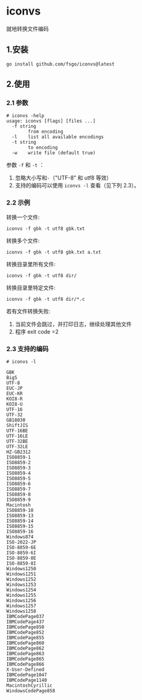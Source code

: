 # iconvs

就地转换文件编码

## 1.安装
```
go install github.com/fsgo/iconvs@latest
```

## 2.使用

### 2.1 参数
```
# iconvs -help
usage: iconvs [flags] [files ...]
  -f string
    	from encoding
  -l	list all available encodings
  -t string
    	to encoding
  -w	write file (default true)
```

参数 `-f` 和 `-t` ：
1. 忽略大小写和`-`（"UTF-8" 和 utf8 等效）
2. 支持的编码可以使用 `iconvs -l` 查看（见下列 2.3）。

### 2.2 示例

转换一个文件:
```
iconvs -f gbk -t utf8 gbk.txt
```

转换多个文件:
```
iconvs -f gbk -t utf8 gbk.txt a.txt
```

转换目录里所有文件:
```
iconvs -f gbk -t utf8 dir/
```


转换目录里特定文件:
```
iconvs -f gbk -t utf8 dir/*.c
```

若有文件转换失败:
1. 当前文件会跳过，并打印日志，继续处理其他文件
2. 程序 exit code =2

### 2.3 支持的编码
```
# iconvs -l
```

```
GBK
Big5
UTF-8
EUC-JP
EUC-KR
KOI8-R
KOI8-U
UTF-16
UTF-32
GB18030
ShiftJIS
UTF-16BE
UTF-16LE
UTF-32BE
UTF-32LE
HZ-GB2312
ISO8859-1
ISO8859-2
ISO8859-3
ISO8859-4
ISO8859-5
ISO8859-6
ISO8859-7
ISO8859-8
ISO8859-9
Macintosh
ISO8859-10
ISO8859-13
ISO8859-14
ISO8859-15
ISO8859-16
Windows874
ISO-2022-JP
ISO-8859-6E
ISO-8859-6I
ISO-8859-8E
ISO-8859-8I
Windows1250
Windows1251
Windows1252
Windows1253
Windows1254
Windows1255
Windows1256
Windows1257
Windows1258
IBMCodePage037
IBMCodePage437
IBMCodePage850
IBMCodePage852
IBMCodePage855
IBMCodePage860
IBMCodePage862
IBMCodePage863
IBMCodePage865
IBMCodePage866
X-User-Defined
IBMCodePage1047
IBMCodePage1140
MacintoshCyrillic
WindowsCodePage858
```